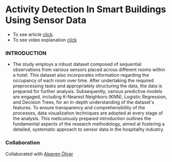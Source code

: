 # Activity Detection In Smart Buildings Using Sensor Data

- To see article [click](article.pdf).
- To see video explanation [click](https://youtu.be/suwi88Loqd0)

### INTRODUCTION
- The study employs a robust dataset composed of sequential observations from various sensors placed across different rooms within a hotel. This dataset also incorporates information regarding the occupancy of each room over time. After undertaking the required preprocessing tasks and appropriately structuring the data, the data is prepared for further analysis. Subsequently, various predictive models are engaged, including K-Nearest Neighbors (KNN), Logistic Regression, and Decision Trees, for an in-depth understanding of the dataset's features. To ensure transparency and comprehensibility of the processes, data visualization techniques are adopted at every stage of the analysis. This meticulously prepared introduction outlines the fundamental aspects of the research methodology, aimed at fostering a detailed, systematic approach to sensor data in the hospitality industry.

### Collaboration
Collaborated with [Alperen Ölçer](https://github.com/Alperenlcr)

